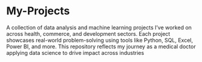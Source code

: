 # My-Projects
A collection of data analysis and machine learning projects I’ve worked on across health, commerce, and development sectors. Each project showcases real-world problem-solving using tools like Python, SQL, Excel, Power BI, and more. This repository reflects my journey as a medical doctor applying data science to drive impact across industries

